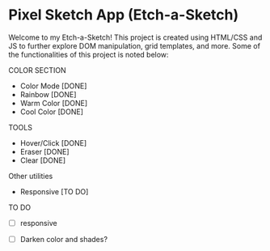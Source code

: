 # Pixel Sketch App (Etch-a-Sketch)

Welcome to my Etch-a-Sketch! This project is created using HTML/CSS and JS to further explore DOM manipulation, grid templates, and more. Some of the functionalities of this project is noted below:

COLOR SECTION
- Color Mode [DONE]
- Rainbow [DONE]
- Warm Color [DONE]
- Cool Color [DONE]

TOOLS
- Hover/Click [DONE]
- Eraser [DONE]
- Clear [DONE]

Other utilities
- Responsive [TO DO]

TO DO 
- [ ] responsive
- [ ] Darken color and shades?

